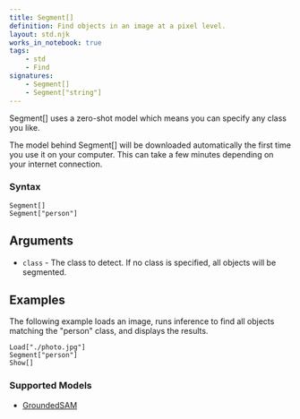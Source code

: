 ```yaml
---
title: Segment[]
definition: Find objects in an image at a pixel level.
layout: std.njk
works_in_notebook: true
tags:
    - std
    - Find
signatures:
    - Segment[]
    - Segment["string"]
---
```


Segment[] uses a zero-shot model which means you can specify any class you like.

<div class="callout info">
<p>The model behind Segment[] will be downloaded automatically the first time you use it on your computer. This can take a few minutes depending on your internet connection.</p>
</div>

### Syntax

```
Segment[]
Segment["person"]
```

## Arguments

- `class` - The class to detect. If no class is specified, all objects will be segmented.

## Examples

The following example loads an image, runs inference to find all objects matching the "person" class, and displays the results.

```
Load["./photo.jpg"]
Segment["person"]
Show[]
```

### Supported Models

- [GroundedSAM](https://github.com/autodistill/autodistill-grounded-sam)